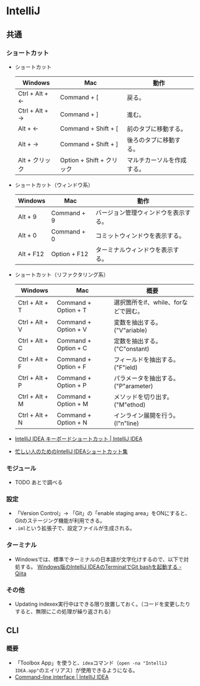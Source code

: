 # IntelliJ

## 共通

### ショートカット

- ショートカット

  Windows|Mac|動作
  ---|---|---
  Ctrl + Alt + ←|Command + [|戻る。
  Ctrl + Alt + →|Command + ]|進む。
  Alt + ←|Command + Shift + [|前のタブに移動する。
  Alt + →|Command + Shift + ]|後ろのタブに移動する。
  Alt + クリック|Option + Shift + クリック|マルチカーソルを作成する。

- ショートカット（ウィンドウ系）

  | Windows   | Mac          | 動作                                 |
  | --------- | ------------ | ------------------------------------ |
  | Alt + 9   | Command + 9  | バージョン管理ウィンドウを表示する。 |
  | Alt + 0   | Command + 0  | コミットウィンドウを表示する。       |
  | Alt + F12 | Option + F12 | ターミナルウィンドウを表示する。     |

- ショートカット（リファクタリング系）

  | Windows        | Mac                  | 概要                                 |
  | -------------- | -------------------- | ------------------------------------ |
  | Ctrl + Alt + T | Command + Option + T | 選択箇所をif、while、forなどで囲む。 |
  | Ctrl + Alt + V | Command + Option + V | 変数を抽出する。("V"ariable)         |
  | Ctrl + Alt + C | Command + Option + C | 定数を抽出する。("C"onstant)         |
  | Ctrl + Alt + F | Command + Option + F | フィールドを抽出する。("F"ield)      |
  | Ctrl + Alt + P | Command + Option + P | パラメータを抽出する。("P"arameter)  |
  | Ctrl + Alt + M | Command + Option + M | メソッドを切り出す。("M"ethod)       |
  | Ctrl + Alt + N | Command + Option + N | インライン展開を行う。(I"n"line)     |

- [IntelliJ IDEA キーボードショートカット | IntelliJ IDEA](https://pleiades.io/help/idea/mastering-keyboard-shortcuts.html)

- [忙しい人のためのIntelliJ IDEAショートカット集](https://qiita.com/yoppe/items/f7cbeb825c071691d3f2)

### モジュール

- TODO あとで調べる

### 設定

- 「Version Control」-> 「Git」の「enable staging area」をONにすると、Gitのステージング機能が利用できる。
- `.iml`という拡張子で、設定ファイルが生成される。

### ターミナル

- Windowsでは、標準でターミナルの日本語が文字化けするので、以下で対処する。
  [Windows版のIntelliJ IDEAのTerminalでGit bashを起動する - Qiita](https://qiita.com/EichiSanden/items/7c735c5d7ec33c51012c)

### その他

- Updating indexex実行中はできる限り放置しておく。（コードを変更したりすると、無限にこの処理が繰り返される）

## CLI

### 概要

- 「Toolbox App」を使うと、`idea`コマンド（`open -na "IntelliJ IDEA.app"`のエイリアス）が使用できるようになる。
- [Command-line interface | IntelliJ IDEA](https://www.jetbrains.com/help/idea/working-with-the-ide-features-from-command-line.html#toolbox)
